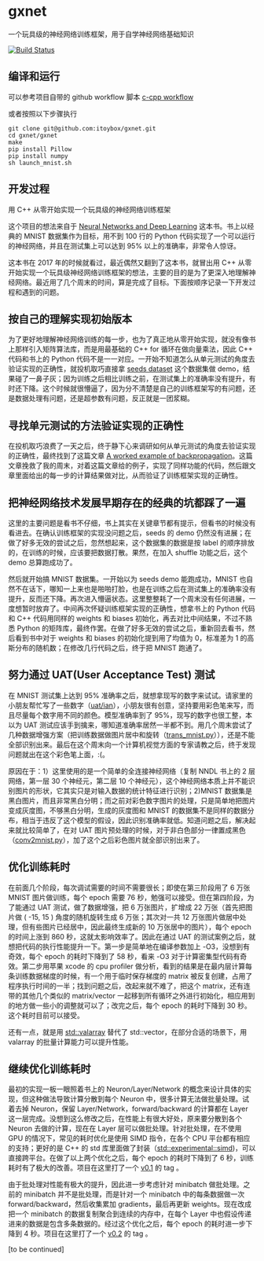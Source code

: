# gxnet

一个玩具级的神经网络训练框架，用于自学神经网络基础知识

[![Build Status](https://github.com/itoybox/gxnet/actions/workflows/c-cpp.yml/badge.svg)](https://github.com/liusifan/gxnet/actions?query=workflow:ci)

编译和运行
--------
可以参考项目自带的 github workflow 脚本 [c-cpp workflow](.github/workflows/c-cpp.yml)

或者按照以下步骤执行
```
git clone git@github.com:itoybox/gxnet.git
cd gxnet/gxnet
make
pip install Pillow
pip install numpy
sh launch_mnist.sh
```

开发过程
-------
用 C++ 从零开始实现一个玩具级的神经网络训练框架

这个项目的想法来自于 [Neural Networks and Deep Learning](http://neuralnetworksanddeeplearning.com/) 这本书。书上以经典的 MNIST 数据集作为目标，用不到 100 行的 Python 代码实现了一个可以运行的神经网络，并且在测试集上可以达到 95% 以上的准确率，非常令人惊讶。

这本书在 2017 年的时候就看过，最近偶然又翻到了这本书，就冒出用 C++ 从零开始实现一个玩具级神经网络训练框架的想法，主要的目的是为了更深入地理解神经网络。最近用了几个周末的时间，算是完成了目标。下面按顺序记录一下开发过程和遇到的问题。

## 按自己的理解实现初始版本
为了更好地理解神经网络训练的每一步，也为了真正地从零开始实现，就没有像书上那样引入矩阵算法库，而是用最基础的 C++ for 循环在做向量乘法，因此 C++ 代码和书上的 Python 代码不是一一对应。一开始不知道怎么从单元测试的角度去验证实现的正确性，就投机取巧直接拿 [seeds dataset](https://www.kaggle.com/datasets/rwzhang/seeds-dataset) 这个数据集做 demo，结果碰了一鼻子灰；因为训练之后相比训练之前，在测试集上的准确率没有提升，有时还下降。这个时候就很懵逼了，因为分不清楚是自己的训练框架写的有问题，还是数据处理有问题，还是超参数有问题，反正就是一团浆糊。

## 寻找单元测试的方法验证实现的正确性
在投机取巧浪费了一天之后，终于静下心来调研如何从单元测试的角度去验证实现的正确性，最终找到了这篇文章 [A worked example of backpropagation](https://alexander-schiendorfer.github.io/2020/02/24/a-worked-example-of-backprop.html)。这篇文章挽救了我的周末，对着这篇文章给的例子，实现了同样功能的代码，然后跟文章里面给出的每一步的计算结果做对比，从而验证了训练框架实现的正确性。

## 把神经网络技术发展早期存在的经典的坑都踩了一遍
这里的主要问题是看书不仔细，书上其实在关键章节都有提示，但看书的时候没有看进去。在确认训练框架的实现没问题之后，seeds 的 demo 仍然没有进展；在做了好多无效的尝试之后，忽然想起来，这个数据集的数据是按 label 的顺序排放的，在训练的时候，应该要把数据打散。果然，在加入 shuffle 功能之后，这个 demo 总算跑成功了。

然后就开始搞 MNIST 数据集。一开始以为 seeds demo 能跑成功，MNIST 也自然不在话下，哪知一上来也是啪啪打脸，也是在训练之后在测试集上的准确率没有提升，反而还下降。再次进入懵逼状态。这里整整耗了一个周末没有任何进展，一度想暂时放弃了。中间再次怀疑训练框架实现的正确性，想拿书上的 Python 代码和 C++ 代码用同样的 weights 和 biases 初始化，再去对比中间结果，不过不熟悉 Python 的矩阵库，最终作罢。在做了好多无效的尝试之后，重新回去看书，然后看到书中对于 weights 和 biases 的初始化提到用了均值为 0，标准差为 1 的高斯分布的随机数；在修改几行代码之后，终于把 MNIST 跑通了。

## 努力通过 UAT(User Acceptance Test) 测试
在 MNIST 测试集上达到 95% 准确率之后，就想拿现写的数字来试试。请家里的小朋友帮忙写了一些数字（[uat/ian](gxnet/uat/ian)），小朋友很有创意，坚持要用彩色笔来写，而且尽量每个数字用不同的颜色。模型准确率到了 95%，现写的数字也很工整，本以为 UAT 测试应该手到擒来，哪知道准确率居然一半都不到。用几个周末尝试了几种数据增强方案（把训练数据做图片居中和旋转（[trans_mnist.py](gxnet/trans_mnist.py)）），还是不能全部识别出来。最后在这个周末向一个计算机视觉方面的专家请教之后，终于发现问题就出在这个彩色笔上面，:(。

原因在于：1）这里使用的是一个简单的全连接神经网络（复制 NNDL 书上的 2 层网络，第一层 30 个神经元，第二层 10 个神经元），这个神经网络本质上并不能识别图片的形状，它其实只是对输入数据的统计特征进行识别；2)MNIST 数据集是黑白图片，而且非常黑白分明；而之前对彩色数字图片的处理，只是简单地把图片变成灰度图，不够黑白分明，生成的灰度图和 MNIST 的数据集不是同样的数据分布，相当于违反了这个模型的假设，因此识别准确率就低。知道问题之后，解决起来就比较简单了，在对 UAT 图片预处理的时候，对于非白色部分一律置成黑色（[conv2mnist.py](gxnet/conv2mnist.py)），加了这个之后彩色图片就全部识别出来了。

## 优化训练耗时
在前面几个阶段，每次调试需要的时间不需要很长；即使在第三阶段用了 6 万张 MNIST 图片做训练，每个 epoch 需要 76 秒，勉强可以接受。但在第四阶段，为了能通过 UAT 测试，做了数据增强，把 6 万张图片，扩增成 22 万张（首先把图片做 ( -15, 15 ) 角度的随机旋转生成 6 万张；其次对一共 12 万张图片做居中处理，但有些图片已经居中，因此最终生成新的 10 万张居中的图片），每个 epoch 的时间上涨到 860 秒，这就太影响效率了。因此在通过 UAT 的测试案例之后，就想把代码的执行性能提升一下。第一步是简单地在编译参数加上 -O3，没想到有奇效，每个 epoch 的耗时下降到了 58 秒，看来 -O3 对于计算密集型代码有奇效。第二步用苹果 xcode 的 cpu profiler 做分析，看到的结果是在最内层计算每条训练数据梯度的时候，有一个用于临时保存梯度的 matrix 被反复创建，占用了程序执行时间的一半；找到问题之后，改起来就不难了，把这个 matrix，还有连带的其他几个类似的 matrix/vector 一起移到所有循环之外进行初始化，相应用到的地方做一些小的调整就可以了；改完之后，每个 epoch 的耗时下降到 30 秒。这个耗时目前可以接受。

还有一点，就是用 [std::valarray](https://en.cppreference.com/w/cpp/numeric/valarray) 替代了 std::vector，在部分合适的场景下，用 valarray 的批量计算能力可以提升性能。

## 继续优化训练耗时
最初的实现一板一眼照着书上的 Neuron/Layer/Network 的概念来设计具体的实现，但这种做法导致计算分散到每个 Neuron 中，很多计算无法做批量处理。试着去掉 Neuron，保留 Layer/Network，forward/backward 的计算都在 Layer 这一层完成。没想到这么修改之后，在性能上有很大好处，原来要分散到各个 Neuron 去做的计算，现在在 Layer 层可以做批处理。针对批处理，在不使用 GPU 的情况下，常见的耗时优化是使用 SIMD 指令，在各个 CPU 平台都有相应的支持；更好的是 C++ 的 std 库里面做了封装（[std::experimental::simd](https://en.cppreference.com/w/cpp/experimental/simd/simd))，可以直接跨平台。在做了以上两个优化之后，每个 epoch 的耗时下降到了 6 秒，训练耗时有了极大的改善。项目在这里打了一个 [v0.1](/../../../gxnet/releases/tag/v0.1) 的 tag 。

由于批处理对性能有极大的提升，因此进一步考虑针对 minibatch 做批处理。之前的 minibatch 并不是批处理，而是针对一个 minibatch 中的每条数据做一次 forward/backward，然后收集累加 gradients，最后再更新 weights。现在改成把一个 minibatch 的数据复制聚合到连续的内存中，在每个 Layer 中也假设传递进来的数据是包含多条数据的。经过这个优化之后，每个 epoch 的耗时进一步下降到 4 秒。项目在这里打了一个 [v0.2](/../../../gxnet/releases/tag/v0.2) 的 tag 。

[to be continued]

